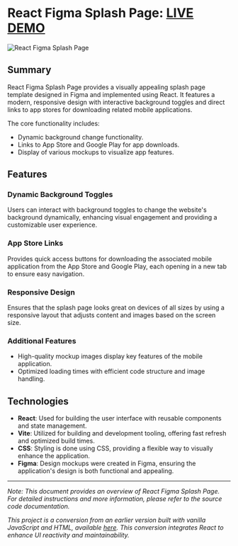 # React Figma Splash Page: [LIVE DEMO](https://shcoobz.github.io/react_figma_splash-page/)

![React Figma Splash Page](public/img/react_figma_splash-page.png)

## Summary

React Figma Splash Page provides a visually appealing splash page template designed in Figma and implemented using React. It features a modern, responsive design with interactive background toggles and direct links to app stores for downloading related mobile applications.

The core functionality includes:

- Dynamic background change functionality.
- Links to App Store and Google Play for app downloads.
- Display of various mockups to visualize app features.

## Features

### Dynamic Background Toggles

Users can interact with background toggles to change the website's background dynamically, enhancing visual engagement and providing a customizable user experience.

### App Store Links

Provides quick access buttons for downloading the associated mobile application from the App Store and Google Play, each opening in a new tab to ensure easy navigation.

### Responsive Design

Ensures that the splash page looks great on devices of all sizes by using a responsive layout that adjusts content and images based on the screen size.

### Additional Features

- High-quality mockup images display key features of the mobile application.
- Optimized loading times with efficient code structure and image handling.

## Technologies

- **React**: Used for building the user interface with reusable components and state management.
- **Vite**: Utilized for building and development tooling, offering fast refresh and optimized build times.
- **CSS**: Styling is done using CSS, providing a flexible way to visually enhance the application.
- **Figma**: Design mockups were created in Figma, ensuring the application's design is both functional and appealing.

---

_Note: This document provides an overview of React Figma Splash Page. For detailed instructions and more information, please refer to the source code documentation._

_This project is a conversion from an earlier version built with vanilla JavaScript and HTML, available [here](https://github.com/Shcoobz/basicJS_figma_splash-page?tab=readme-ov-file). This conversion integrates React to enhance UI reactivity and maintainability._
